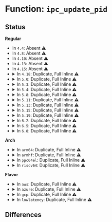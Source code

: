 # Function: <code>ipc_update_pid</code>

## Status
<b>Regular</b>
<ul>
<li>
In <code>4.4</code>: Absent ⚠️
</li>
<li>
In <code>4.8</code>: Absent ⚠️
</li>
<li>
In <code>4.10</code>: Absent ⚠️
</li>
<li>
In <code>4.13</code>: Absent ⚠️
</li>
<li>
In <code>4.15</code>: Absent ⚠️
</li>
<li>
<details>
<summary>In <code>4.18</code>: Duplicate, Full Inline ⚠️</summary>

**Collision:** Static Duplication

**Inline:** Full

**Transformation:** False

**Instances:**

```
In ipc/msg.c (ffffffff813d8b5a)
Location: ipc/util.h:155
Inline: True
Inline callers:
  - ipc/msg.c:do_msgrcv
  - ipc/msg.c:do_msgsnd
  - ipc/msg.c:do_msgsnd
  - ipc/msg.c:freeque
  - ipc/msg.c:freeque
```
```
In ipc/sem.c (ffffffff813dd28c)
Location: ipc/util.h:155
Inline: True
Inline callers:
  - ipc/sem.c:exit_sem
  - ipc/sem.c:semctl_main
  - ipc/sem.c:semctl_setval
  - ipc/sem.c:freeary
  - ipc/sem.c:perform_atomic_semop
  - ipc/sem.c:perform_atomic_semop
```
```
In ipc/shm.c (ffffffff813de654)
Location: ipc/util.h:155
Inline: True
Inline callers:
  - ipc/shm.c:newseg
  - ipc/shm.c:newseg
  - ipc/shm.c:shm_close
  - ipc/shm.c:shm_destroy
  - ipc/shm.c:shm_destroy
```
</details>
</li>
<li>
<details>
<summary>In <code>5.0</code>: Duplicate, Full Inline ⚠️</summary>

**Collision:** Static Duplication

**Inline:** Full

**Transformation:** False

**Instances:**

```
In ipc/msg.c (ffffffff813f29da)
Location: ipc/util.h:154
Inline: True
Inline callers:
  - ipc/msg.c:do_msgrcv
  - ipc/msg.c:do_msgsnd
  - ipc/msg.c:do_msgsnd
  - ipc/msg.c:freeque
  - ipc/msg.c:freeque
```
```
In ipc/sem.c (ffffffff813f78ec)
Location: ipc/util.h:154
Inline: True
Inline callers:
  - ipc/sem.c:exit_sem
  - ipc/sem.c:semctl_main
  - ipc/sem.c:semctl_setval
  - ipc/sem.c:freeary
  - ipc/sem.c:perform_atomic_semop
  - ipc/sem.c:perform_atomic_semop
```
```
In ipc/shm.c (ffffffff813f8d0f)
Location: ipc/util.h:154
Inline: True
Inline callers:
  - ipc/shm.c:newseg
  - ipc/shm.c:newseg
  - ipc/shm.c:shm_close
  - ipc/shm.c:shm_destroy
  - ipc/shm.c:shm_destroy
```
</details>
</li>
<li>
<details>
<summary>In <code>5.3</code>: Duplicate, Full Inline ⚠️</summary>

**Collision:** Static Duplication

**Inline:** Full

**Transformation:** False

**Instances:**

```
In ipc/msg.c (ffffffff8141f813)
Location: ipc/util.h:183
Inline: True
Inline callers:
  - ipc/msg.c:do_msgrcv
  - ipc/msg.c:do_msgsnd
  - ipc/msg.c:do_msgsnd
  - ipc/msg.c:freeque
  - ipc/msg.c:freeque
```
```
In ipc/sem.c (ffffffff81423e1a)
Location: ipc/util.h:183
Inline: True
Inline callers:
  - ipc/sem.c:exit_sem
  - ipc/sem.c:semctl_main
  - ipc/sem.c:semctl_setval
  - ipc/sem.c:freeary
  - ipc/sem.c:perform_atomic_semop
  - ipc/sem.c:perform_atomic_semop
```
```
In ipc/shm.c (ffffffff81425289)
Location: ipc/util.h:183
Inline: True
Inline callers:
  - ipc/shm.c:newseg
  - ipc/shm.c:newseg
  - ipc/shm.c:shm_close
  - ipc/shm.c:shm_destroy
  - ipc/shm.c:shm_destroy
```
</details>
</li>
<li>
<details>
<summary>In <code>5.4</code>: Duplicate, Full Inline ⚠️</summary>

**Collision:** Static Duplication

**Inline:** Full

**Transformation:** False

**Instances:**

```
In ipc/msg.c (ffffffff81439633)
Location: ipc/util.h:183
Inline: True
Inline callers:
  - ipc/msg.c:do_msgrcv
  - ipc/msg.c:do_msgsnd
  - ipc/msg.c:do_msgsnd
  - ipc/msg.c:freeque
  - ipc/msg.c:freeque
```
```
In ipc/sem.c (ffffffff8143db70)
Location: ipc/util.h:183
Inline: True
Inline callers:
  - ipc/sem.c:exit_sem
  - ipc/sem.c:semctl_main
  - ipc/sem.c:semctl_setval
  - ipc/sem.c:freeary
  - ipc/sem.c:perform_atomic_semop
  - ipc/sem.c:perform_atomic_semop
```
```
In ipc/shm.c (ffffffff8143efd9)
Location: ipc/util.h:183
Inline: True
Inline callers:
  - ipc/shm.c:newseg
  - ipc/shm.c:newseg
  - ipc/shm.c:shm_close
  - ipc/shm.c:shm_destroy
  - ipc/shm.c:shm_destroy
```
</details>
</li>
<li>
<details>
<summary>In <code>5.8</code>: Duplicate, Full Inline ⚠️</summary>

**Collision:** Static Duplication

**Inline:** Full

**Transformation:** False

**Instances:**

```
In ipc/msg.c (ffffffff8148982a)
Location: ipc/util.h:183
Inline: True
Inline callers:
  - ipc/msg.c:do_msgrcv
  - ipc/msg.c:do_msgsnd
  - ipc/msg.c:do_msgsnd
  - ipc/msg.c:freeque
  - ipc/msg.c:freeque
```
```
In ipc/sem.c (ffffffff8148e6f0)
Location: ipc/util.h:183
Inline: True
Inline callers:
  - ipc/sem.c:exit_sem
  - ipc/sem.c:semctl_main
  - ipc/sem.c:semctl_setval
  - ipc/sem.c:freeary
  - ipc/sem.c:perform_atomic_semop
  - ipc/sem.c:perform_atomic_semop_slow
```
```
In ipc/shm.c (ffffffff8148fb9d)
Location: ipc/util.h:183
Inline: True
Inline callers:
  - ipc/shm.c:newseg
  - ipc/shm.c:newseg
  - ipc/shm.c:shm_close
  - ipc/shm.c:shm_destroy
  - ipc/shm.c:shm_destroy
```
</details>
</li>
<li>
<details>
<summary>In <code>5.11</code>: Duplicate, Full Inline ⚠️</summary>

**Collision:** Static Duplication

**Inline:** Full

**Transformation:** False

**Instances:**

```
In ipc/msg.c (ffffffff814a6e63)
Location: ipc/util.h:183
Inline: True
Inline callers:
  - ipc/msg.c:do_msgrcv
  - ipc/msg.c:do_msgsnd
  - ipc/msg.c:do_msgsnd
  - ipc/msg.c:freeque
  - ipc/msg.c:freeque
```
```
In ipc/sem.c (ffffffff814abe2c)
Location: ipc/util.h:183
Inline: True
Inline callers:
  - ipc/sem.c:exit_sem
  - ipc/sem.c:semctl_main
  - ipc/sem.c:semctl_setval
  - ipc/sem.c:freeary
  - ipc/sem.c:perform_atomic_semop
  - ipc/sem.c:perform_atomic_semop_slow
```
```
In ipc/shm.c (ffffffff814ad2aa)
Location: ipc/util.h:183
Inline: True
Inline callers:
  - ipc/shm.c:newseg
  - ipc/shm.c:newseg
  - ipc/shm.c:shm_close
  - ipc/shm.c:shm_destroy
  - ipc/shm.c:shm_destroy
```
</details>
</li>
<li>
<details>
<summary>In <code>5.13</code>: Duplicate, Full Inline ⚠️</summary>

**Collision:** Static Duplication

**Inline:** Full

**Transformation:** False

**Instances:**

```
In ipc/msg.c (ffffffff814acdbb)
Location: ipc/util.h:183
Inline: True
Inline callers:
  - ipc/msg.c:do_msgrcv
  - ipc/msg.c:do_msgsnd
  - ipc/msg.c:do_msgsnd
  - ipc/msg.c:freeque
  - ipc/msg.c:freeque
```
```
In ipc/sem.c (ffffffff814b1ce4)
Location: ipc/util.h:183
Inline: True
Inline callers:
  - ipc/sem.c:exit_sem
  - ipc/sem.c:semctl_main
  - ipc/sem.c:semctl_setval
  - ipc/sem.c:freeary
  - ipc/sem.c:perform_atomic_semop
  - ipc/sem.c:perform_atomic_semop_slow
```
```
In ipc/shm.c (ffffffff814b3126)
Location: ipc/util.h:183
Inline: True
Inline callers:
  - ipc/shm.c:newseg
  - ipc/shm.c:newseg
  - ipc/shm.c:shm_close
  - ipc/shm.c:shm_destroy
  - ipc/shm.c:shm_destroy
```
</details>
</li>
<li>
<details>
<summary>In <code>5.15</code>: Duplicate, Full Inline ⚠️</summary>

**Collision:** Static Duplication

**Inline:** Full

**Transformation:** False

**Instances:**

```
In ipc/msg.c (ffffffff815052a6)
Location: ipc/util.h:186
Inline: True
Inline callers:
  - ipc/msg.c:do_msgrcv
  - ipc/msg.c:do_msgsnd
  - ipc/msg.c:do_msgsnd
  - ipc/msg.c:freeque
  - ipc/msg.c:freeque
```
```
In ipc/sem.c (ffffffff8150a2a2)
Location: ipc/util.h:186
Inline: True
Inline callers:
  - ipc/sem.c:exit_sem
  - ipc/sem.c:semctl_main
  - ipc/sem.c:semctl_setval
  - ipc/sem.c:freeary
  - ipc/sem.c:perform_atomic_semop
  - ipc/sem.c:perform_atomic_semop_slow
```
```
In ipc/shm.c (ffffffff8150b887)
Location: ipc/util.h:186
Inline: True
Inline callers:
  - ipc/shm.c:newseg
  - ipc/shm.c:newseg
  - ipc/shm.c:shm_close
  - ipc/shm.c:shm_destroy
  - ipc/shm.c:shm_destroy
```
</details>
</li>
<li>
<details>
<summary>In <code>5.19</code>: Duplicate, Full Inline ⚠️</summary>

**Collision:** Static Duplication

**Inline:** Full

**Transformation:** False

**Instances:**

```
In ipc/msg.c (ffffffff81596c6a)
Location: ipc/util.h:186
Inline: True
Inline callers:
  - ipc/msg.c:do_msgrcv
  - ipc/msg.c:do_msgsnd
  - ipc/msg.c:do_msgsnd
  - ipc/msg.c:freeque
  - ipc/msg.c:freeque
```
```
In ipc/sem.c (ffffffff8159c00f)
Location: ipc/util.h:186
Inline: True
Inline callers:
  - ipc/sem.c:exit_sem
  - ipc/sem.c:semctl_main
  - ipc/sem.c:semctl_setval
  - ipc/sem.c:freeary
  - ipc/sem.c:perform_atomic_semop
  - ipc/sem.c:perform_atomic_semop_slow
```
```
In ipc/shm.c (ffffffff8159dae8)
Location: ipc/util.h:186
Inline: True
Inline callers:
  - ipc/shm.c:newseg
  - ipc/shm.c:newseg
  - ipc/shm.c:shm_close
  - ipc/shm.c:shm_destroy
  - ipc/shm.c:shm_destroy
```
</details>
</li>
<li>
<details>
<summary>In <code>6.2</code>: Duplicate, Full Inline ⚠️</summary>

**Collision:** Static Duplication

**Inline:** Full

**Transformation:** False

**Instances:**

```
In ipc/msg.c (ffffffff8163fb6f)
Location: ipc/util.h:186
Inline: True
Inline callers:
  - ipc/msg.c:do_msgrcv
  - ipc/msg.c:do_msgsnd
  - ipc/msg.c:do_msgsnd
  - ipc/msg.c:freeque
  - ipc/msg.c:freeque
```
```
In ipc/sem.c (ffffffff8164540f)
Location: ipc/util.h:186
Inline: True
Inline callers:
  - ipc/sem.c:exit_sem
  - ipc/sem.c:semctl_main
  - ipc/sem.c:semctl_setval
  - ipc/sem.c:freeary
  - ipc/sem.c:perform_atomic_semop
  - ipc/sem.c:perform_atomic_semop_slow
```
```
In ipc/shm.c (ffffffff816470b6)
Location: ipc/util.h:186
Inline: True
Inline callers:
  - ipc/shm.c:newseg
  - ipc/shm.c:newseg
  - ipc/shm.c:__shm_close
  - ipc/shm.c:shm_destroy
  - ipc/shm.c:shm_destroy
  - ipc/shm.c:__shm_open
```
</details>
</li>
<li>
<details>
<summary>In <code>6.5</code>: Duplicate, Full Inline ⚠️</summary>

**Collision:** Static Duplication

**Inline:** Full

**Transformation:** False

**Instances:**

```
In ipc/msg.c (ffffffff81678098)
Location: ipc/util.h:184
Inline: True
Inline callers:
  - ipc/msg.c:do_msgrcv
  - ipc/msg.c:do_msgsnd
  - ipc/msg.c:do_msgsnd
  - ipc/msg.c:freeque
  - ipc/msg.c:freeque
```
```
In ipc/sem.c (ffffffff8167d8f9)
Location: ipc/util.h:184
Inline: True
Inline callers:
  - ipc/sem.c:exit_sem
  - ipc/sem.c:semctl_main
  - ipc/sem.c:semctl_setval
  - ipc/sem.c:freeary
  - ipc/sem.c:perform_atomic_semop
  - ipc/sem.c:perform_atomic_semop_slow
```
```
In ipc/shm.c (ffffffff8167f5f9)
Location: ipc/util.h:184
Inline: True
Inline callers:
  - ipc/shm.c:newseg
  - ipc/shm.c:newseg
  - ipc/shm.c:__shm_close
  - ipc/shm.c:shm_destroy
  - ipc/shm.c:shm_destroy
  - ipc/shm.c:__shm_open
```
</details>
</li>
<li>
<details>
<summary>In <code>6.8</code>: Duplicate, Full Inline ⚠️</summary>

**Collision:** Static Duplication

**Inline:** Full

**Transformation:** False

**Instances:**

```
In ipc/msg.c (ffffffff816b4458)
Location: ipc/util.h:185
Inline: True
Inline callers:
  - ipc/msg.c:do_msgrcv
  - ipc/msg.c:do_msgsnd
  - ipc/msg.c:do_msgsnd
  - ipc/msg.c:freeque
  - ipc/msg.c:freeque
```
```
In ipc/sem.c (ffffffff816b9ccc)
Location: ipc/util.h:185
Inline: True
Inline callers:
  - ipc/sem.c:exit_sem
  - ipc/sem.c:semctl_main
  - ipc/sem.c:semctl_setval
  - ipc/sem.c:freeary
  - ipc/sem.c:perform_atomic_semop
  - ipc/sem.c:perform_atomic_semop
```
```
In ipc/shm.c (ffffffff816bb9e9)
Location: ipc/util.h:185
Inline: True
Inline callers:
  - ipc/shm.c:newseg
  - ipc/shm.c:newseg
  - ipc/shm.c:__shm_close
  - ipc/shm.c:shm_destroy
  - ipc/shm.c:shm_destroy
  - ipc/shm.c:__shm_open
```
</details>
</li>
</ul>
<b>Arch</b>
<ul>
<li>
<details>
<summary>In <code>arm64</code>: Duplicate, Full Inline ⚠️</summary>

**Collision:** Static Duplication

**Inline:** Full

**Transformation:** False

**Instances:**

```
In ipc/msg.c (ffff80001051fb4c)
Location: ipc/util.h:183
Inline: True
Inline callers:
  - ipc/msg.c:do_msgrcv
  - ipc/msg.c:do_msgsnd
  - ipc/msg.c:do_msgsnd
  - ipc/msg.c:freeque
  - ipc/msg.c:freeque
```
```
In ipc/sem.c (ffff8000105259d0)
Location: ipc/util.h:183
Inline: True
Inline callers:
  - ipc/sem.c:exit_sem
  - ipc/sem.c:semctl_main
  - ipc/sem.c:semctl_setval
  - ipc/sem.c:freeary
  - ipc/sem.c:perform_atomic_semop
  - ipc/sem.c:perform_atomic_semop
```
```
In ipc/shm.c (ffff800010526718)
Location: ipc/util.h:183
Inline: True
Inline callers:
  - ipc/shm.c:newseg
  - ipc/shm.c:newseg
  - ipc/shm.c:shm_close
  - ipc/shm.c:shm_destroy
  - ipc/shm.c:shm_destroy
```
</details>
</li>
<li>
<details>
<summary>In <code>armhf</code>: Duplicate, Full Inline ⚠️</summary>

**Collision:** Static Duplication

**Inline:** Full

**Transformation:** False

**Instances:**

```
In ipc/msg.c (c06db924)
Location: ipc/util.h:183
Inline: True
Inline callers:
  - ipc/msg.c:do_msgsnd
  - ipc/msg.c:do_msgsnd
  - ipc/msg.c:freeque
  - ipc/msg.c:freeque
```
```
In ipc/sem.c (c06dfeb4)
Location: ipc/util.h:183
Inline: True
Inline callers:
  - ipc/sem.c:exit_sem
  - ipc/sem.c:ksys_semctl
  - ipc/sem.c:semctl_main
  - ipc/sem.c:freeary
  - ipc/sem.c:perform_atomic_semop
  - ipc/sem.c:perform_atomic_semop
```
```
In ipc/shm.c (c06e08c0)
Location: ipc/util.h:183
Inline: True
Inline callers:
  - ipc/shm.c:newseg
  - ipc/shm.c:newseg
  - ipc/shm.c:shm_close
  - ipc/shm.c:shm_destroy
  - ipc/shm.c:shm_destroy
  - ipc/shm.c:__shm_open
```
</details>
</li>
<li>
<details>
<summary>In <code>ppc64el</code>: Duplicate, Full Inline ⚠️</summary>

**Collision:** Static Duplication

**Inline:** Full

**Transformation:** False

**Instances:**

```
In ipc/msg.c (c00000000066a138)
Location: ipc/util.h:183
Inline: True
Inline callers:
  - ipc/msg.c:do_msgrcv
  - ipc/msg.c:do_msgsnd
  - ipc/msg.c:do_msgsnd
  - ipc/msg.c:freeque
  - ipc/msg.c:freeque
```
```
In ipc/sem.c (c00000000066ff24)
Location: ipc/util.h:183
Inline: True
Inline callers:
  - ipc/sem.c:exit_sem
  - ipc/sem.c:semctl_main
  - ipc/sem.c:semctl_setval
  - ipc/sem.c:freeary
  - ipc/sem.c:perform_atomic_semop
  - ipc/sem.c:perform_atomic_semop
```
```
In ipc/shm.c (c000000000671bf0)
Location: ipc/util.h:183
Inline: True
Inline callers:
  - ipc/shm.c:newseg
  - ipc/shm.c:newseg
  - ipc/shm.c:shm_close
  - ipc/shm.c:shm_destroy
  - ipc/shm.c:shm_destroy
```
</details>
</li>
<li>
<details>
<summary>In <code>riscv64</code>: Duplicate, Full Inline ⚠️</summary>

**Collision:** Static Duplication

**Inline:** Full

**Transformation:** False

**Instances:**

```
In ipc/msg.c (ffffffe00038617a)
Location: ipc/util.h:183
Inline: True
Inline callers:
  - ipc/msg.c:do_msgsnd
  - ipc/msg.c:do_msgsnd
  - ipc/msg.c:freeque
  - ipc/msg.c:freeque
```
```
In ipc/sem.c (ffffffe00038a2f8)
Location: ipc/util.h:183
Inline: True
Inline callers:
  - ipc/sem.c:exit_sem
  - ipc/sem.c:__se_sys_semctl
  - ipc/sem.c:semctl_main
  - ipc/sem.c:freeary
  - ipc/sem.c:perform_atomic_semop
  - ipc/sem.c:perform_atomic_semop
```
```
In ipc/shm.c (ffffffe00038afca)
Location: ipc/util.h:183
Inline: True
Inline callers:
  - ipc/shm.c:newseg
  - ipc/shm.c:newseg
  - ipc/shm.c:shm_close
  - ipc/shm.c:shm_destroy
  - ipc/shm.c:shm_destroy
```
</details>
</li>
</ul>
<b>Flavor</b>
<ul>
<li>
<details>
<summary>In <code>aws</code>: Duplicate, Full Inline ⚠️</summary>

**Collision:** Static Duplication

**Inline:** Full

**Transformation:** False

**Instances:**

```
In ipc/msg.c (ffffffff81431c13)
Location: ipc/util.h:183
Inline: True
Inline callers:
  - ipc/msg.c:do_msgrcv
  - ipc/msg.c:do_msgsnd
  - ipc/msg.c:do_msgsnd
  - ipc/msg.c:freeque
  - ipc/msg.c:freeque
```
```
In ipc/sem.c (ffffffff81436150)
Location: ipc/util.h:183
Inline: True
Inline callers:
  - ipc/sem.c:exit_sem
  - ipc/sem.c:semctl_main
  - ipc/sem.c:semctl_setval
  - ipc/sem.c:freeary
  - ipc/sem.c:perform_atomic_semop
  - ipc/sem.c:perform_atomic_semop
```
```
In ipc/shm.c (ffffffff814375b9)
Location: ipc/util.h:183
Inline: True
Inline callers:
  - ipc/shm.c:newseg
  - ipc/shm.c:newseg
  - ipc/shm.c:shm_close
  - ipc/shm.c:shm_destroy
  - ipc/shm.c:shm_destroy
```
</details>
</li>
<li>
<details>
<summary>In <code>azure</code>: Duplicate, Full Inline ⚠️</summary>

**Collision:** Static Duplication

**Inline:** Full

**Transformation:** False

**Instances:**

```
In ipc/msg.c (ffffffff81422693)
Location: ipc/util.h:183
Inline: True
Inline callers:
  - ipc/msg.c:do_msgrcv
  - ipc/msg.c:do_msgsnd
  - ipc/msg.c:do_msgsnd
  - ipc/msg.c:freeque
  - ipc/msg.c:freeque
```
```
In ipc/sem.c (ffffffff81426bd0)
Location: ipc/util.h:183
Inline: True
Inline callers:
  - ipc/sem.c:exit_sem
  - ipc/sem.c:semctl_main
  - ipc/sem.c:semctl_setval
  - ipc/sem.c:freeary
  - ipc/sem.c:perform_atomic_semop
  - ipc/sem.c:perform_atomic_semop
```
```
In ipc/shm.c (ffffffff81428029)
Location: ipc/util.h:183
Inline: True
Inline callers:
  - ipc/shm.c:newseg
  - ipc/shm.c:newseg
  - ipc/shm.c:shm_close
  - ipc/shm.c:shm_destroy
  - ipc/shm.c:shm_destroy
```
</details>
</li>
<li>
<details>
<summary>In <code>gcp</code>: Duplicate, Full Inline ⚠️</summary>

**Collision:** Static Duplication

**Inline:** Full

**Transformation:** False

**Instances:**

```
In ipc/msg.c (ffffffff8142ddb3)
Location: ipc/util.h:183
Inline: True
Inline callers:
  - ipc/msg.c:do_msgrcv
  - ipc/msg.c:do_msgsnd
  - ipc/msg.c:do_msgsnd
  - ipc/msg.c:freeque
  - ipc/msg.c:freeque
```
```
In ipc/sem.c (ffffffff814322f0)
Location: ipc/util.h:183
Inline: True
Inline callers:
  - ipc/sem.c:exit_sem
  - ipc/sem.c:semctl_main
  - ipc/sem.c:semctl_setval
  - ipc/sem.c:freeary
  - ipc/sem.c:perform_atomic_semop
  - ipc/sem.c:perform_atomic_semop
```
```
In ipc/shm.c (ffffffff81433759)
Location: ipc/util.h:183
Inline: True
Inline callers:
  - ipc/shm.c:newseg
  - ipc/shm.c:newseg
  - ipc/shm.c:shm_close
  - ipc/shm.c:shm_destroy
  - ipc/shm.c:shm_destroy
```
</details>
</li>
<li>
<details>
<summary>In <code>lowlatency</code>: Duplicate, Full Inline ⚠️</summary>

**Collision:** Static Duplication

**Inline:** Full

**Transformation:** False

**Instances:**

```
In ipc/msg.c (ffffffff81444810)
Location: ipc/util.h:183
Inline: True
Inline callers:
  - ipc/msg.c:do_msgrcv
  - ipc/msg.c:do_msgsnd
  - ipc/msg.c:do_msgsnd
  - ipc/msg.c:freeque
  - ipc/msg.c:freeque
```
```
In ipc/sem.c (ffffffff814493ba)
Location: ipc/util.h:183
Inline: True
Inline callers:
  - ipc/sem.c:exit_sem
  - ipc/sem.c:semctl_main
  - ipc/sem.c:semctl_setval
  - ipc/sem.c:freeary
  - ipc/sem.c:perform_atomic_semop
  - ipc/sem.c:perform_atomic_semop
```
```
In ipc/shm.c (ffffffff8144ab2b)
Location: ipc/util.h:183
Inline: True
Inline callers:
  - ipc/shm.c:newseg
  - ipc/shm.c:newseg
  - ipc/shm.c:shm_close
  - ipc/shm.c:shm_destroy
  - ipc/shm.c:shm_destroy
```
</details>
</li>
</ul>

## Differences
